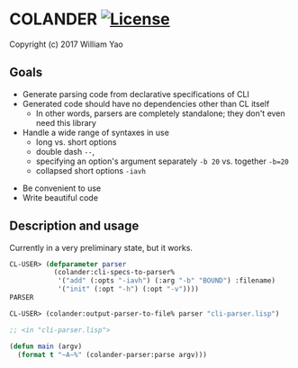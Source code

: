 # COLANDER [![License](https://img.shields.io/badge/License-BSD%203--Clause-blue.svg)](https://opensource.org/licenses/BSD-3-Clause)

Copyright (c) 2017 William Yao

## Goals

+ Generate parsing code from declarative specifications of CLI
+ Generated code should have no dependencies other than CL itself
  * In other words, parsers are completely standalone; they don't even need this library
+ Handle a wide range of syntaxes in use
  * long vs. short options
  * double dash `--`,
  * specifying an option's argument separately `-b 20` vs. together `-b=20`
  * collapsed short options `-iavh`
* Be convenient to use
* Write beautiful code

## Description and usage

Currently in a very preliminary state, but it works.

```lisp
CL-USER> (defparameter parser
           (colander:cli-specs-to-parser%
            '("add" (:opts "-iavh") (:arg "-b" "BOUND") :filename)
            '("init" (:opt "-h") (:opt "-v"))))
PARSER

CL-USER> (colander:output-parser-to-file% parser "cli-parser.lisp")
```

```lisp
;; <in "cli-parser.lisp">

(defun main (argv)
  (format t "~A~%" (colander-parser:parse argv)))
```

